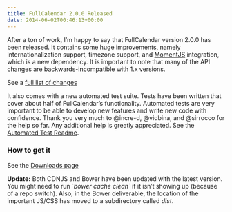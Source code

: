 ```yaml
---
title: FullCalendar 2.0.0 Released
date: 2014-06-02T00:46:13+00:00
---
```


After a ton of work, I&#8217;m happy to say that FullCalendar version 2.0.0 has been released. It contains some huge improvements, namely internationalization support, timezone support, and [MomentJS](http://momentjs.com) integration, which is a new dependency. It is important to note that many of the API changes are backwards-incompatible with 1.x versions.

See a [full list of changes](http://arshaw.com/fullcalendar/wiki/Upgrading-to-v2/)

It also comes with a new automated test suite. Tests have been written that cover about half of FullCalendar&#8217;s functionality. Automated tests are very important to be able to develop new features and write new code with confidence. Thank you very much to @incre-d, @vidbina, and @sirrocco for the help so far. Any additional help is greatly appreciated. See the [Automated Test Readme](https://github.com/arshaw/fullcalendar/wiki/Automated-Tests).


### How to get it

See the [Downloads page](http://arshaw.com/fullcalendar/download/)

**Update:** Both CDNJS and Bower have been updated with the latest version. You might need to run \`_bower cache clean\`_ if it isn&#8217;t showing up (because of a repo switch). Also, in the Bower deliverable, the location of the important JS/CSS has moved to a subdirectory called _dist_.
